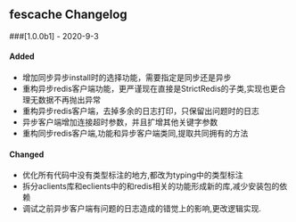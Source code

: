 ## fescache Changelog

###[1.0.0b1] - 2020-9-3

#### Added
- 增加同步异步install时的选择功能，需要指定是同步还是异步
- 重构异步redis客户端功能，更严谨现在直接是StrictRedis的子类,实现也更合理无数据不再抛出异常
- 重构异步redis客户端，去掉多余的日志打印，只保留出问题时的日志
- 异步客户端增加连接超时参数，并且扩增其他关键字参数
- 重构同步redis客户端,功能和异步客户端类同,提取共同拥有的方法

#### Changed 
- 优化所有代码中没有类型标注的地方,都改为typing中的类型标注
- 拆分aclients库和eclients中的和redis相关的功能形成新的库,减少安装包的依赖
- 调试之前异步客户端有问题的日志造成的错觉上的影响,更改逻辑实现.
